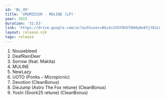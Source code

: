 ```yaml
---
id: 'BL_49'
title: 'VRUMZSSSR - MULINE (LP)'
year: 2015
duration: '31:53'
link: 'https://drive.google.com/uc?authuser=0&id=1VGY9VU7dHdyWx6YjY61LQ1jfmqELYUZz&export=download'
layout: release.njk
tags: release
---
```


01. Nousebleed
02. DeafRainDeer
03. Sorrow (feat. Makita)
04. MULINE
05. NewLazy
06. UOTO (Ponks – Micropicnic)
07. Devotion (CleanBonus)
08. DieJump (Astro The Fox retune) (CleanBonus)
09. Yoshi (Snork25 retune) (CleanBonus)